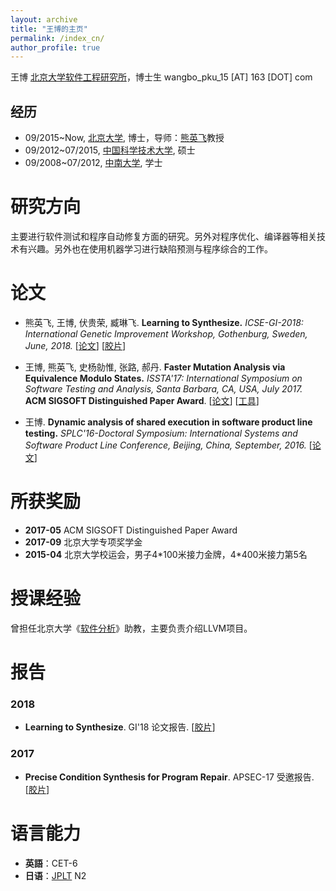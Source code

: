 ```yaml
---
layout: archive
title: "王博的主页"
permalink: /index_cn/
author_profile: true
---
```


王博
[北京大学软件工程研究所](http://www.sei.pku.edu.cn/)，博士生
wangbo_pku_15 [AT] 163 [DOT] com


## 经历
* 09/2015~Now, [北京大学](http://pku.edu.cn/), 博士，导师：[熊英飞](http://sei.pku.edu.cn/~xiongyf04/index_cn.html)教授
* 09/2012~07/2015, [中国科学技术大学](http://ustc.edu.cn/), 硕士
* 09/2008~07/2012, [中南大学](http://csu.edu.cn/), 学士

# 研究方向
主要进行软件测试和程序自动修复方面的研究。另外对程序优化、编译器等相关技术有兴趣。另外也在使用机器学习进行缺陷预测与程序综合的工作。

# 论文
* 熊英飞, 王博, 伏贵荣, 臧琳飞. **Learning to Synthesize.** *ICSE-GI-2018: International Genetic Improvement Workshop, Gothenburg, Sweden, June, 2018.* [[论文](/files/GI18.pdf)] \[[胶片](/files/slides/2018-Learning-to-Synthesize@GI.pdf)\]

* 王博, 熊英飞, 史杨勍惟, 张路, 郝丹. **Faster Mutation Analysis via Equivalence Modulo States.** *ISSTA'17: International Symposium on Software Testing and Analysis, Santa Barbara, CA, USA, July 2017.* **ACM SIGSOFT Distinguished Paper Award**. [[论文](/files/ISSTA17.pdf)] [[工具](https://github.com/wangbo15/accmut)]

* 王博. **Dynamic analysis of shared execution in software product line testing.** *SPLC'16-Doctoral Symposium: International Systems and Software Product Line Conference, Beijing, China, September, 2016.* [[论文](/files/SPLC16.pdf)]

# 所获奖励
* **2017-05** ACM SIGSOFT Distinguished Paper Award
* **2017-09** 北京大学专项奖学金
* **2015-04** 北京大学校运会，男子4\*100米接力金牌，4\*400米接力第5名

# 授课经验
曾担任北京大学《[软件分析](http://sei.pku.edu.cn/~xiongyf04/SA/2017/main.htm)》助教，主要负责介绍LLVM项目。

# 报告

### 2018
* **Learning to Synthesize**. GI'18 论文报告. \[[胶片](/files/slides/2018-Learning-to-Synthesize@GI.pdf)\]
### 2017
* **Precise Condition Synthesis for Program Repair**. APSEC-17 受邀报告. \[[胶片](/files/slides/2018-Learning-to-Synthesize@GI.pdf)\]

# 语言能力
* **英語**：CET-6
* **日语**：[JPLT](http://www.jlpt.jp/e/about/levelsummary.html) N2
